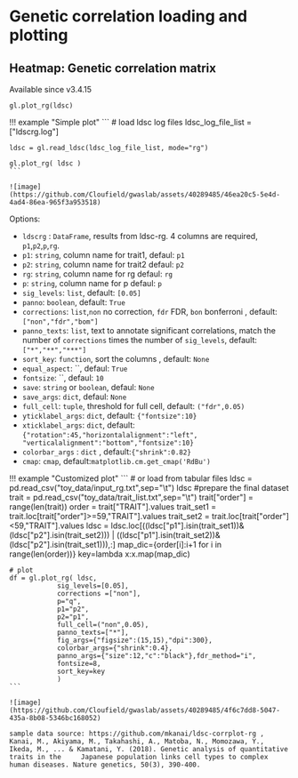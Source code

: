 # Genetic correlation loading and plotting
## Heatmap: Genetic correlation matrix

Available since v3.4.15

```
gl.plot_rg(ldsc)
```

!!! example "Simple plot"
    ```
    # load ldsc log files
    ldsc_log_file_list = ["ldscrg.log"] 
    
    ldsc = gl.read_ldsc(ldsc_log_file_list, mode="rg")
    
    gl.plot_rg( ldsc )
    ```
    
    ![image](https://github.com/Cloufield/gwaslab/assets/40289485/46ea20c5-5e4d-4ad4-86ea-965f3a953518)

Options:

- `ldscrg` : `DataFrame`, results from ldsc-rg. 4 columns are required, `p1`,`p2`,`p`,`rg`.
- `p1`: `string`, column name for trait1, defaul: `p1`
- `p2`: `string`, column name for trait2 defaul: `p2`
- `rg`: `string`, column name for rg defaul: `rg`
- `p`: `string`, column name for p defaul: `p`
- `sig_levels`: `list`, default: `[0.05]`
- `panno`: `boolean`, default: `True`
- `corrections`: `list`,`non` no correction, `fdr` FDR, `bon` bonferroni , default: `["non","fdr","bom"]`
- `panno_texts`: `list`, text to annotate significant correlations, match the number of `corrections` times the number of `sig_levels`, default: `["*","**","***"]`
- `sort_key`: `function`, sort the columns , default: `None`
- `equal_aspect`: ``, defaul: `True`
- `fontsize`: ``, defaul: `10`
- `save`: `string` or `boolean`, defaul: `None`
- `save_args`: `dict`, defaul: `None`
- `full_cell`: `tuple`, threshold for full cell, default: `("fdr",0.05)`
- `yticklabel_args`: `dict`, default: `{"fontsize":10}`
- `xticklabel_args`: `dict`, default: `{"rotation":45,"horizontalalignment":"left", "verticalalignment":"bottom","fontsize":10}`
- `colorbar_args` :  `dict` , default:`{"shrink":0.82}`
- `cmap`: `cmap`, default:`matplotlib.cm.get_cmap('RdBu')`


!!! example "Customized plot"
    ```
    # or load from tabular files
    ldsc = pd.read_csv("toy_data/input_rg.txt",sep="\t")
    ldsc
    #prepare the final dataset
    trait =  pd.read_csv("toy_data/trait_list.txt",sep="\t")
    trait["order"] = range(len(trait))
    order = trait["TRAIT"].values
    trait_set1 = trait.loc[trait["order"]>=59,"TRAIT"].values
    trait_set2 = trait.loc[trait["order"]<59,"TRAIT"].values
    ldsc = ldsc.loc[((ldsc["p1"].isin(trait_set1))&(ldsc["p2"].isin(trait_set2))) | ((ldsc["p1"].isin(trait_set2))&(ldsc["p2"].isin(trait_set1))),:]
    map_dic={order[i]:i+1 for i in range(len(order))}
    key=lambda x:x.map(map_dic)
    
    # plot
    df = gl.plot_rg( ldsc,
                sig_levels=[0.05],
                corrections =["non"],
                p="q",
                p1="p2",
                p2="p1",
                full_cell=("non",0.05),
                panno_texts=["*"],
                fig_args={"figsize":(15,15),"dpi":300},
                colorbar_args={"shrink":0.4},
                panno_args={"size":12,"c":"black"},fdr_method="i",
                fontsize=8,
                sort_key=key
                )
    ```
    
    ![image](https://github.com/Cloufield/gwaslab/assets/40289485/4f6c7dd8-5047-435a-8b08-5346bc168052)

    sample data source: https://github.com/mkanai/ldsc-corrplot-rg , Kanai, M., Akiyama, M., Takahashi, A., Matoba, N., Momozawa, Y., Ikeda, M., ... & Kamatani, Y. (2018). Genetic analysis of quantitative traits in the     Japanese population links cell types to complex human diseases. Nature genetics, 50(3), 390-400.
